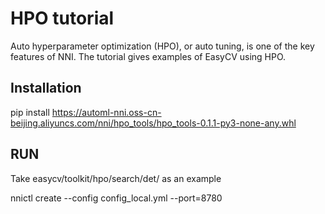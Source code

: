 # HPO tutorial

Auto hyperparameter optimization (HPO), or auto tuning, is one of the key features of NNI. The tutorial gives examples of EasyCV using HPO.

## Installation

pip install https://automl-nni.oss-cn-beijing.aliyuncs.com/nni/hpo_tools/hpo_tools-0.1.1-py3-none-any.whl

## RUN
Take easycv/toolkit/hpo/search/det/ as an example

nnictl create --config config_local.yml --port=8780
